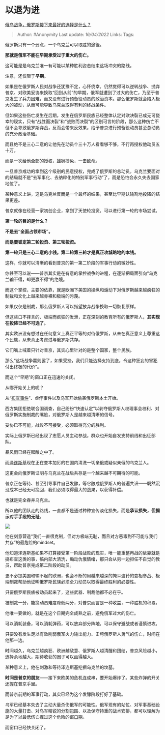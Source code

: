 # 以退为进
[俄乌战争，俄罗斯接下来最好的选择是什么？](https://www.zhihu.com/question/527419753/answer/2441429210)

> Author: #Anonymity
> Last update: *16/04/2022*
> Links:
> Tags:

俄罗斯只有一个弱点，一个乌克兰可以取胜的途径。

**那就是俄军不能在早期承受过于重大的伤亡。**

这可能是是乌克兰唯一有可能以某种胜利姿态结束这场冲突的路线。

注意，还仅限于**早期**。

如果是在俄罗斯人民对战争还犹豫不定，心怀侥幸，仍然觉得可以逆转战争、抛弃普京、对欧美妥协来换取“回到从前”的早期，俄军就遭到了过大的伤亡，乃至于普京发生了兵力困难，而又没有进行预备役动员的政治资本。那么俄罗斯就会陷入极大的被动，从而可能导致乌克兰取得有利的终战条件。

但如果这些伤亡发生在后期，发生在俄罗斯民族已经整体认定对欧决裂已成无可侥幸的现实，只有“战胜而决裂”和“战败而决裂”的区别可言的阶段，那么这种伤亡不但不会导致俄罗斯弃战，反而会带来反效果，给予普京进行预备役动员甚至总动员的充分政治基础。

而且绝不是三心二意的让他先在动员个三十万人看看够不够，不行再授权他动员五十万。

而是一次给他全部的授权，雄狮搏兔，一击致命。

一旦普京成功的拿到这个级别的民意授权，完成了俄罗斯的总动员，乌克兰要面对的结局就不是“去军事化、去纳粹化的特别军事行动”了，而是恐怕会永久失去国家地位了。

某种意义上讲，这是乌克兰反而是一个最坏的结果，甚至比早期认输割地投降的结果更差。

普京就像在经营一家初创企业，拿到了天使轮投资，可以进行第一轮的市场尝试。

**第一轮的目的是什么？**

**不是去“全面占领市场”。**

**而是要锁定第二轮投资、第三轮投资。**

**第一轮只是三心二意的小钱。第二轮第三轮才是真正攻城略地的本钱。**

这样，你就可以清晰的看到普京的第一第二阶段的军事行动的微妙性。

你甚至可以说——普京其实是在有意的掌控战争的进程，在逐渐把局面引向“乌克兰输不得，却更赢不得”的绝境。

而这个掌控，主要的依靠，就是欧洲下美国的操纵和煽动下对俄罗斯越来越疯狂的制裁和文化上越来越赤裸和极端的污蔑。

如果仅仅是制裁，那么俄罗斯人可以指望放弃战争换取一切恢复原样。

但这些口不择言的、极端而疯狂的发泄，正在深刻的教育所有的俄罗斯人，**其实现在投降已经不可选了**。

其实欧洲没有想过在任何意义上真正平等的对待俄罗斯，从未在真正意义上尊重这个民族，从未真正考虑过与俄罗斯共存。

它们嘴上喊着只针对普京，其实心里针对的是整个国家，整个民族。

那么“这场战争赢则罢了，如果受挫，我们只能选择支持到底，令这种狂妄的冒犯付出终极的代价”。

而这个“早期”的窗口正在迅速的关闭。

从哪开始关上的呢？

从“[布查事件](https://www.zhihu.com/search?q=%E5%B8%83%E6%9F%A5%E4%BA%8B%E4%BB%B6&search_source=Entity&hybrid_search_source=Entity&hybrid_search_extra=%7B%22sourceType%22%3A%22answer%22%2C%22sourceId%22%3A2441429210%7D)”、虐俘事件以及乌军开始偷袭俄罗斯本土开始。

西方集团拒绝联合国调查，自己纷纷“快速认定”以剥夺俄罗斯人权理事会权利、对俄罗斯实施制裁的嘴脸，对俄罗斯人是越来越清晰的信号。

妥协已不可能，战败不可接受，必须取得充分的胜利。

实际上俄罗斯已经出现了志愿人员主动参战，群众也开始自发支持前线和出征部队。

暴风雨已经在酝酿之中了。

而[泽连斯基](https://www.zhihu.com/search?q=%E6%B3%BD%E8%BF%9E%E6%96%AF%E5%9F%BA&search_source=Entity&hybrid_search_source=Entity&hybrid_search_extra=%7B%22sourceType%22%3A%22answer%22%2C%22sourceId%22%3A2441429210%7D)现在正在变本加厉的在国内清洗一切亲俄或疑似亲俄的乌克兰人。

这更会向俄罗斯证明与乌克兰在战后共存是一个越来越不可期待的可能。

普京正在等待、甚至引导事件自己发酵，等它酿成俄罗斯人的普遍共识——既然沉没成本已经无可挽回，我们必须取得最大的战果，以获得补偿。

也就是完全吞并乌克兰。

所以他的团队走的路线，一直都不是通过种种宣传淡化损失，而是**承认损失，但揭示对手手段的无耻**。

![](https://pic2.zhimg.com/50/v2-adaa8ccad19bd579ed7911f730666da9_720w.jpg?source=1940ef5c)

他在刻意营造“我们一直很克制，但对方极端无耻，而且对方恶毒到不可能与我们共存”的最危险的mindset。

他知道泽连斯基如果不打算接受第一阶段战败的现实，唯一能重整再战的依靠就是搞布查这类的事，搞内部大清洗，煽动仇俄情绪，那只会从另一边担任不自觉的教员，帮助普京完成第二阶段的动员。

更不必提美国和输不起的欧洲，也会不断的用越来越深的掩耳盗铃的变相参战、极端制裁帮助他证明俄罗斯民族必须全力动员以取得最终胜利的必要性。

只要俄罗斯民族被动员起来了，这些武器、制裁他都不必在乎。

被制裁一分，能换动员难度降低两分，对普京而言是一种收益，一种胜机的积累。

他唯一要做的，就是在这个日期完全成熟之前，避免俄军过大的伤亡。

可以消耗装备，可以消耗弹药，可以放弃部分阵地，可以保守避战或者谨慎进攻。

只要没有发生足以有效削弱俄军火力输出能力、击垮俄罗斯人勇气的伤亡，时间在他那一边。

时间越久，乌克兰越疯狂、欧洲越敌意、俄罗斯人越清醒和团结，普京风险越小，选择余地越大，期待收获的圈子可以画得越大。

某种意义上，他在刺激和等待泽连斯基挖掘乌克兰的坟墓。

**时间是普京的朋友**——接下来欧美的危机连成串，要开始爆炸了。某些炸弹的开关还握在普京手里。

而普京前期的军事行动，其实已经为这个发酵阶段打好了基础。

乌军已经基本失去了主动大量杀伤俄军的可能性。俄军现有的站位、对军事基础设施的大量打击、对乌军精锐的分割包围、以及保守持重的战术安排，都可以理解为是为了以最低伤亡撑过这个危险的[窗口期](https://www.zhihu.com/search?q=%E7%AA%97%E5%8F%A3%E6%9C%9F&search_source=Entity&hybrid_search_source=Entity&hybrid_search_extra=%7B%22sourceType%22%3A%22answer%22%2C%22sourceId%22%3A2441429210%7D)。

而窗口已经快关闭了。

